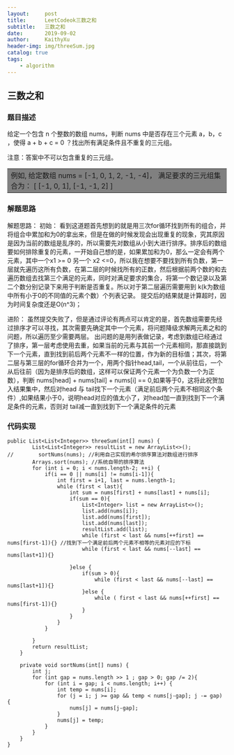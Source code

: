 ```yaml
---
layout:     post
title:      LeetCodeok三数之和
subtitle:   三数之和
date:       2019-09-02
author:     KaithyXu
header-img: img/threeSum.jpg
catalog: true
tags:
    - algorithm
---
```

## 三数之和


### 题目描述

给定一个包含 n 个整数的数组 nums，判断 nums 中是否存在三个元素 a，b，c ，使得 a + b + c = 0 ？找出所有满足条件且不重复的三元组。

注意：答案中不可以包含重复的三元组。
<table><tr><td bgcolor=grey>
例如, 给定数组 nums = [-1, 0, 1, 2, -1, -4]，
满足要求的三元组集合为：
[
  [-1, 0, 1],
  [-1, -1, 2]
]
</td></tr></table>


### 解题思路
解题思路：
初始：
看到这道题首先想到的就是用三次for循环找到所有的组合，并将组合中累加和为0的拿出来，但是在做的时候发现会出现重复的现象，究其原因是因为当前的数组是乱序的，所以需要先对数组从小到大进行排序。排序后的数组要如何排除重复的元素，一开始自己想的是，如果累加和为0，那么一定会有两个元素，其中一个x1 >= 0 另一个 x2 <=0，所以我在想要不要找到所有负数，第一层就先遍历这所有负数，在第二层的时候找所有的正数，然后根据前两个数的和去遍历数组去找第三个满足的元素，同时对满足要求的集合，将第一个数记录以及第二个数分别记录下来用于判断是否重复。所以对于第二层遍历需要用到 k(k为数组中所有小于0的不同值的元素个数）个列表记录。
提交后的结果就是计算超时，因为时间复杂度还是O(n^3)；

进阶：
虽然提交失败了，但是通过评论有两点可以肯定的是，首先数组需要先经过排序才可以寻找，其次需要先确定其中一个元素，将问题降级求解两元素之和的问题，所以遍历至少需要两层。
出问题的是用列表做记录，考虑到数组已经通过了排序，第一层考虑使用去重，如果当前的元素与其前一个元素相同，那直接跳到下一个元素，直到找到前后两个元素不一样的位置，作为新的目标值；其次，将第二层与第三层的for循环合并为一个，用两个指针head,tail，一个从前往后，一个从后往前（因为是排序后的数组，这样可以保证两个元素一个为负数一个为正数），判断 nums[head] + nums[tail] + nums[i] == 0,如果等于0，这将此祝贺加入结果集中，然后对head 与 tail找下一个元素（满足前后两个元素不相同这个条件）,如果结果小于0，说明head对应的值太小了，对head加一直到找到下一个满足条件的元素，否则对 tail减一直到找到下一个满足条件的元素


### 代码实现

```
public List<List<Integer>> threeSum(int[] nums) {
        List<List<Integer>> resultList = new ArrayList<>();
//        sortNums(nums); //利用自己实现的希尔排序算法对数组进行排序
        Arrays.sort(nums); //系统自带的排序算法
        for (int i = 0; i < nums.length-2; ++i) {
            if(i == 0 || nums[i] != nums[i-1]){
                int first = i+1, last = nums.length-1;
                while (first < last){
                    int sum = nums[first] + nums[last] + nums[i];
                    if(sum == 0){
                        List<Integer> list = new ArrayList<>();
                        list.add(nums[i]);
                        list.add(nums[first]);
                        list.add(nums[last]);
                        resultList.add(list);
                        while (first < last && nums[++first] == nums[first-1]){} //找到下一个满足前后两个元素不相等的元素对应的下标
                        while (first < last && nums[--last] == nums[last+1]){}

                    }else {
                        if(sum > 0){
                            while (first < last && nums[--last] == nums[last+1]){}
                        }else {
                            while ( first < last && nums[++first] == nums[first-1]){}
                        }
                    }
                }
            }

        }
        return resultList;
    }

    private void sortNums(int[] nums) {
        int j;
        for (int gap = nums.length >> 1 ; gap > 0; gap /= 2){
            for (int i = gap; i < nums.length; i++) {
                int temp = nums[i];
                for (j = i; j >= gap && temp < nums[j-gap]; j -= gap) {
                    nums[j] = nums[j-gap];
                }
                nums[j] = temp;
            }
        }
    }
}

```

